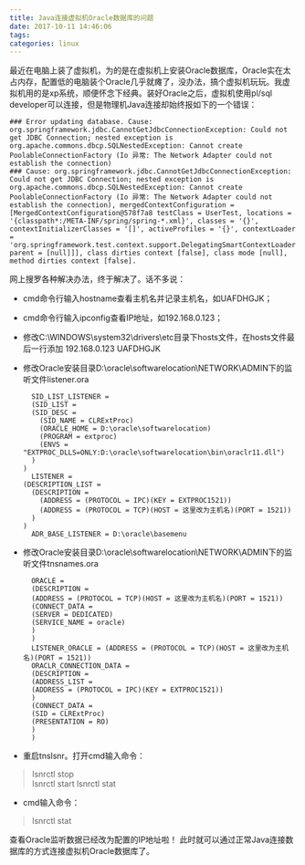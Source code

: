 ```yaml
---
title: Java连接虚拟机Oracle数据库的问题
date: 2017-10-11 14:46:06
tags:
categories: linux
---
```

最近在电脑上装了虚拟机，为的是在虚拟机上安装Oracle数据库，Oracle实在太占内存，配置低的电脑装个Oracle几乎就瘫了，没办法，搞个虚拟机玩玩。我虚拟机用的是xp系统，顺便怀念下经典。装好Oracle之后，虚拟机使用pl/sql developer可以连接，但是物理机Java连接却始终报如下的一个错误：

    ### Error updating database. Cause: org.springframework.jdbc.CannotGetJdbcConnectionException: Could not get JDBC Connection; nested exception is org.apache.commons.dbcp.SQLNestedException: Cannot create PoolableConnectionFactory (Io 异常: The Network Adapter could not establish the connection)
    ### Cause: org.springframework.jdbc.CannotGetJdbcConnectionException: Could not get JDBC Connection; nested exception is org.apache.commons.dbcp.SQLNestedException: Cannot create PoolableConnectionFactory (Io 异常: The Network Adapter could not establish the connection), mergedContextConfiguration = [MergedContextConfiguration@578f7a8 testClass = UserTest, locations = '{classpath*:/META-INF/spring/spring-*.xml}', classes = '{}', contextInitializerClasses = '[]', activeProfiles = '{}', contextLoader = 'org.springframework.test.context.support.DelegatingSmartContextLoader', parent = [null]]], class dirties context [false], class mode [null], method dirties context [false].

网上搜罗各种解决办法，终于解决了。话不多说：
- cmd命令行输入hostname查看主机名并记录主机名，如UAFDHGJK；
- cmd命令行输入ipconfig查看IP地址，如192.168.0.123；
- 修改C:\WINDOWS\system32\drivers\etc目录下hosts文件，在hosts文件最后一行添加   192.168.0.123    UAFDHGJK
- 修改Oracle安装目录D:\oracle\softwarelocation\NETWORK\ADMIN下的监听文件listener.ora

		SID_LIST_LISTENER =
		(SID_LIST =
		(SID_DESC =
		  (SID_NAME = CLRExtProc)
		  (ORACLE_HOME = D:\oracle\softwarelocation)
		  (PROGRAM = extproc)
		  (ENVS = "EXTPROC_DLLS=ONLY:D:\oracle\softwarelocation\bin\oraclr11.dll")
		)
	  )
		LISTENER =
	  (DESCRIPTION_LIST =
		(DESCRIPTION =
		  (ADDRESS = (PROTOCOL = IPC)(KEY = EXTPROC1521))
		  (ADDRESS = (PROTOCOL = TCP)(HOST = 这里改为主机名)(PORT = 1521))
		)
	  )
		ADR_BASE_LISTENER = D:\oracle\basemenu

- 修改Oracle安装目录D:\oracle\softwarelocation\NETWORK\ADMIN下的监听文件tnsnames.ora

    	ORACLE =
    	(DESCRIPTION =
        (ADDRESS = (PROTOCOL = TCP)(HOST = 这里改为主机名)(PORT = 1521))
        (CONNECT_DATA =
        (SERVER = DEDICATED)
        (SERVICE_NAME = oracle)
        )
		)
		LISTENER_ORACLE = (ADDRESS = (PROTOCOL = TCP)(HOST = 这里改为主机名)(PORT = 1521))
		ORACLR_CONNECTION_DATA =
		(DESCRIPTION =
        (ADDRESS_LIST =
        (ADDRESS = (PROTOCOL = IPC)(KEY = EXTPROC1521))
        )
        (CONNECT_DATA =
        (SID = CLRExtProc)
        (PRESENTATION = RO)
        )
    	)

- 重启tnslsnr。打开cmd输入命令：
> lsnrctl stop  
> lsnrctl start
> lsnrctl stat
- cmd输入命令：
> lsnrctl stat

查看Oracle监听数据已经改为配置的IP地址啦！
此时就可以通过正常Java连接数据库的方式连接虚拟机Oracle数据库了。